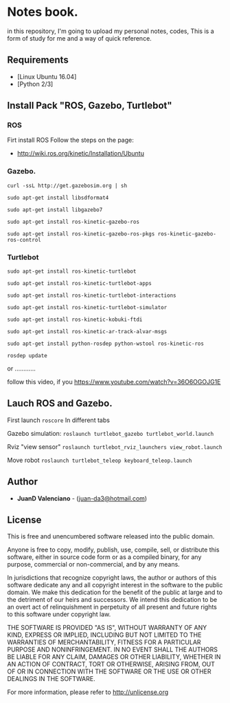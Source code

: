 # Notes book.

in this repository, I'm going to upload my personal notes, codes, This is a form of study for me and a way of quick reference.

## Requirements

* [Linux Ubuntu 16.04]
* [Python 2/3]

## Install Pack "ROS, Gazebo, Turtlebot"

### ROS
Firt install ROS Follow the steps on the page:
* http://wiki.ros.org/kinetic/Installation/Ubuntu

### Gazebo.

  `curl -ssL http://get.gazebosim.org | sh`

  `sudo apt-get install libsdformat4`

  `sudo apt-get install libgazebo7`

  `sudo apt-get install ros-kinetic-gazebo-ros`

  `sudo apt-get install ros-kinetic-gazebo-ros-pkgs ros-kinetic-gazebo-ros-control`

### Turtlebot

  `sudo apt-get install ros-kinetic-turtlebot`

  `sudo apt-get install ros-kinetic-turtlebot-apps`

  `sudo apt-get install ros-kinetic-turtlebot-interactions`

  `sudo apt-get install ros-kinetic-turtlebot-simulator`

  `sudo apt-get install ros-kinetic-kobuki-ftdi`

  `sudo apt-get install ros-kinetic-ar-track-alvar-msgs`

  `sudo apt-get install python-rosdep python-wstool ros-kinetic-ros`

  `rosdep update`

or ............

follow this video, if you
https://www.youtube.com/watch?v=36O6OGOJG1E

## Lauch ROS and Gazebo.

First launch
  `roscore`
In different tabs

  Gazebo simulation:
  `roslaunch turtlebot_gazebo turtlebot_world.launch`

  Rviz "view sensor"
  `roslaunch turtlebot_rviz_launchers view_robot.launch`

  Move robot
  `roslaunch turtlebot_teleop keyboard_teleop.launch`
  

## Author

* **JuanD Valenciano** - (juan-da3@hotmail.com)


## License

This is free and unencumbered software released into the public domain.

Anyone is free to copy, modify, publish, use, compile, sell, or
distribute this software, either in source code form or as a compiled
binary, for any purpose, commercial or non-commercial, and by any
means.

In jurisdictions that recognize copyright laws, the author or authors
of this software dedicate any and all copyright interest in the
software to the public domain. We make this dedication for the benefit
of the public at large and to the detriment of our heirs and
successors. We intend this dedication to be an overt act of
relinquishment in perpetuity of all present and future rights to this
software under copyright law.

THE SOFTWARE IS PROVIDED "AS IS", WITHOUT WARRANTY OF ANY KIND,
EXPRESS OR IMPLIED, INCLUDING BUT NOT LIMITED TO THE WARRANTIES OF
MERCHANTABILITY, FITNESS FOR A PARTICULAR PURPOSE AND NONINFRINGEMENT.
IN NO EVENT SHALL THE AUTHORS BE LIABLE FOR ANY CLAIM, DAMAGES OR
OTHER LIABILITY, WHETHER IN AN ACTION OF CONTRACT, TORT OR OTHERWISE,
ARISING FROM, OUT OF OR IN CONNECTION WITH THE SOFTWARE OR THE USE OR
OTHER DEALINGS IN THE SOFTWARE.

For more information, please refer to <http://unlicense.org>
